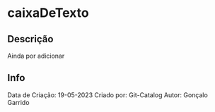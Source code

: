 # caixaDeTexto
## Descrição
Ainda por adicionar
## Info
Data de Criação: 19-05-2023
Criado por: Git-Catalog
Autor: Gonçalo Garrido
